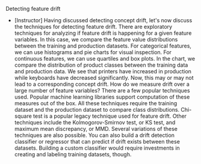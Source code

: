Detecting feature drift
- [Instructor] Having discussed detecting concept drift, let's now discuss the techniques for detecting feature drift. There are exploratory techniques for analyzing if feature drift is happening for a given feature variables. In this case, we compare the feature value distributions between the training and production datasets. For categorical features, we can use histograms and pie charts for visual inspection. For continuous features, we can use quartiles and box plots. In the chart, we compare the distribution of product classes between the training data and production data. We see that printers have increased in production while keyboards have decreased significantly. Now, this may or may not lead to a corresponding concept drift. How do we measure drift over a large number of feature variables? There are a few popular techniques used. Popular machine learning libraries support computation of these measures out of the box. All these techniques require the training dataset and the production dataset to compare class distributions. Chi-square test is a popular legacy technique used for feature drift. Other techniques include the Kolmogorov-Smirnov test, or KS test, and maximum mean discrepancy, or MMD. Several variations of these techniques are also possible. You can also build a drift detection classifier or regressor that can predict if drift exists between these datasets. Building a custom classifier would require investments in creating and labeling training datasets, though.